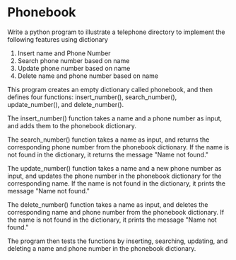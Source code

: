 # Phonebook
Write a python program to illustrate a telephone directory to implement the following features using dictionary
1) Insert name and Phone Number
2) Search phone number based on name
3) Update phone number based on name
4) Delete name and phone number based on name

This program creates an empty dictionary called phonebook, and then defines four functions: insert_number(), search_number(), update_number(), and delete_number().

The insert_number() function takes a name and a phone number as input, and adds them to the phonebook dictionary.

The search_number() function takes a name as input, and returns the corresponding phone number from the phonebook dictionary. If the name is not found in the dictionary, it returns the message "Name not found."

The update_number() function takes a name and a new phone number as input, and updates the phone number in the phonebook dictionary for the corresponding name. If the name is not found in the dictionary, it prints the message "Name not found."

The delete_number() function takes a name as input, and deletes the corresponding name and phone number from the phonebook dictionary. If the name is not found in the dictionary, it prints the message "Name not found."

The program then tests the functions by inserting, searching, updating, and deleting a name and phone number in the phonebook dictionary.
